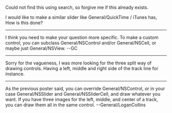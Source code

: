 Could not find this using search, so forgive me if this already exists.

I would like to make a similar slider like General/QuickTime / iTunes has, How is this done?

----

I think you need to make your question more specific. To make a custom control, you can subclass General/NSControl and/or General/NSCell, or maybe just General/NSView. --GC

----
Sorry for the vagueness, I was more looking for the three split way of drawing controls. Having a left, middle and right side of the track line for instance.

----

As the previous poster said, you can override General/NSControl, or in your case General/NSSlider and General/NSSliderCell, and draw whatever you want. If you have three images for the left, middle, and center of a track, you can draw them all in the same control. --General/LoganCollins